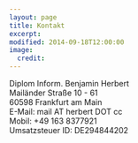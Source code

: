 ```yaml
---
layout: page
title: Kontakt
excerpt:
modified: 2014-09-18T12:00:00
image:
  credit:
---
```


Diplom Inform. Benjamin Herbert<br />
Mailänder Straße 10 - 61<br />
60598 Frankfurt am Main<br />
E-Mail: mail AT herbert DOT cc<br />
Mobil: +49 163 8377921<br />
Umsatzsteuer ID: DE294844202
